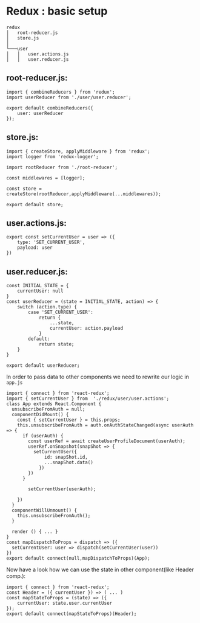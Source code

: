 # Redux : basic setup 


    redux
    │   root-reducer.js
    │   store.js
    │
    └───user
    │   │   user.actions.js
    │   │   user.reducer.js
## root-reducer.js:

    import { combineReducers } from 'redux';
    import userReducer from './user/user.reducer';
    
    export default combineReducers({
        user: userReducer
    });
## store.js:

    import { createStore, applyMiddleware } from 'redux';
    import logger from 'redux-logger';
    
    import rootReducer from './root-reducer';
    
    const middlewares = [logger];
    
    const store = createStore(rootReducer,applyMiddleware(...middlewares));
    
    export default store;
## user.actions.js:
    export const setCurrentUser = user => ({
        type: 'SET_CURRENT_USER',
        payload: user
    })
## user.reducer.js:
    const INITIAL_STATE = {
        currentUser: null
    }
    const userReducer = (state = INITIAL_STATE, action) => {
        switch (action.type) {
            case 'SET_CURRENT_USER':
                return {
                    ...state,
                    currentUser: action.payload
                }
            default:
                return state;
        }
    }
    
    export default userReducer;
In order to pass data to other components we need to rewrite our logic in `app.js`

    import { connect } from 'react-redux';
    import { setCurrentUser } from  './redux/user/user.actions';
    class App extends React.Component {
      unsubscribeFromAuth = null;
      componentDidMount() {
        const { setCurrentUser } = this.props; 
        this.unsubscribeFromAuth = auth.onAuthStateChanged(async userAuth => {
          if (userAuth) {
            const userRef = await createUserProfileDocument(userAuth);
            userRef.onSnapshot(snapShot => {
              setCurrentUser({
                  id: snapShot.id,
                  ...snapShot.data()
                })
            })
          }
            
            setCurrentUser(userAuth);
    
        })
      }
      componentWillUnmount() {
        this.unsubscribeFromAuth();
      }
    
      render () { ... }
    }
    const mapDispatchToProps = dispatch => ({
      setCurrentUser: user => dispatch(setCurrentUser(user))
    })
    export default connect(null,mapDispatchToProps)(App);

Now have a look how we can use the state in other component(like Header comp.):

    import { connect } from 'react-redux';
    const Header = ({ currentUser }) => ( ... )
    const mapStateToProps = (state) => ({
        currentUser: state.user.currentUser
    });
    export default connect(mapStateToProps)(Header);